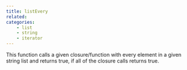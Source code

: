 ```yaml
---
title: listEvery
related:
categories:
    - list
    - string
    - iterator
---
```


This function calls a given closure/function with every element in a given string list and returns true, if all of the closure calls returns true.